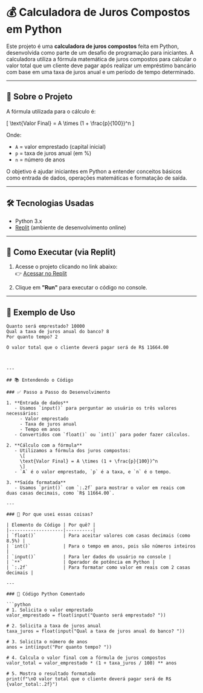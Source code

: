 # 💰 Calculadora de Juros Compostos em Python

Este projeto é uma **calculadora de juros compostos** feita em Python, desenvolvida como parte de um desafio de programação para iniciantes. A calculadora utiliza a fórmula matemática de juros compostos para calcular o valor total que um cliente deve pagar após realizar um empréstimo bancário com base em uma taxa de juros anual e um período de tempo determinado.

---

## 📘 Sobre o Projeto

A fórmula utilizada para o cálculo é:

\[
\text{Valor Final} = A \times (1 + \frac{p}{100})^n
\]

Onde:
- `A` = valor emprestado (capital inicial)
- `p` = taxa de juros anual (em %)
- `n` = número de anos

O objetivo é ajudar iniciantes em Python a entender conceitos básicos como entrada de dados, operações matemáticas e formatação de saída.

---

## 🛠️ Tecnologias Usadas

- Python 3.x
- [Replit](https://replit.com/) (ambiente de desenvolvimento online)

---

## 🚀 Como Executar (via Replit)

1. Acesse o projeto clicando no link abaixo:  
   👉 [Acessar no Replit](https://replit.com/@vinicius4511/ProjetoPython)

2. Clique em **"Run"** para executar o código no console.

---

## 🧪 Exemplo de Uso

```text
Quanto será emprestado? 10000
Qual a taxa de juros anual do banco? 8
Por quanto tempo? 2

O valor total que o cliente deverá pagar será de R$ 11664.00



---

## 📚 Entendendo o Código

### ✅ Passo a Passo do Desenvolvimento

1. **Entrada de dados**
   - Usamos `input()` para perguntar ao usuário os três valores necessários:
     - Valor emprestado
     - Taxa de juros anual
     - Tempo em anos
   - Convertidos com `float()` ou `int()` para poder fazer cálculos.

2. **Cálculo com a fórmula**
   - Utilizamos a fórmula dos juros compostos:
     \[
     \text{Valor Final} = A \times (1 + \frac{p}{100})^n
     \]
   - `A` é o valor emprestado, `p` é a taxa, e `n` é o tempo.

3. **Saída formatada**
   - Usamos `print()` com `:.2f` para mostrar o valor em reais com duas casas decimais, como `R$ 11664.00`.

---

### 🧠 Por que usei essas coisas?

| Elemento do Código | Por quê? |
|--------------------|----------|
| `float()`          | Para aceitar valores com casas decimais (como 8.5%) |
| `int()`            | Para o tempo em anos, pois são números inteiros |
| `input()`          | Para ler dados do usuário no console |
| `**`               | Operador de potência em Python |
| `:.2f`             | Para formatar como valor em reais com 2 casas decimais |

---

### 🧪 Código Python Comentado

```python
# 1. Solicita o valor emprestado
valor_emprestado = float(input("Quanto será emprestado? "))

# 2. Solicita a taxa de juros anual
taxa_juros = float(input("Qual a taxa de juros anual do banco? "))

# 3. Solicita o número de anos
anos = int(input("Por quanto tempo? "))

# 4. Calcula o valor final com a fórmula de juros compostos
valor_total = valor_emprestado * (1 + taxa_juros / 100) ** anos

# 5. Mostra o resultado formatado
print(f"\nO valor total que o cliente deverá pagar será de R$ {valor_total:.2f}")
